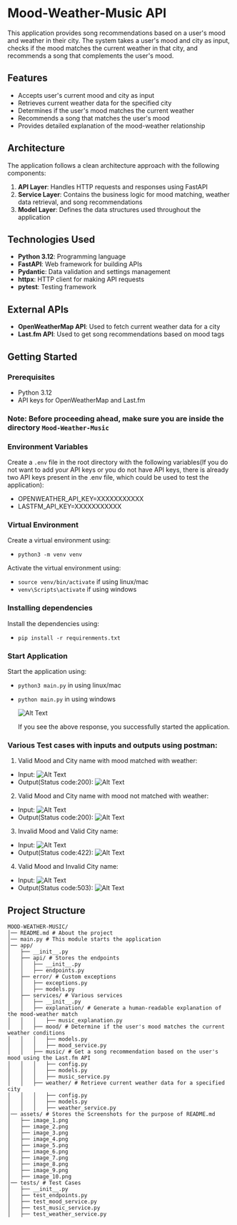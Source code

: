 # Mood-Weather-Music API

This application provides song recommendations based on a user's mood and weather in their city. The system takes a user's mood and city as input, checks if the mood matches the current weather in that city, and recommends a song that complements the user's mood.

## Features

- Accepts user's current mood and city as input
- Retrieves current weather data for the specified city
- Determines if the user's mood matches the current weather
- Recommends a song that matches the user's mood
- Provides detailed explanation of the mood-weather relationship

## Architecture

The application follows a clean architecture approach with the following components:

1. **API Layer**: Handles HTTP requests and responses using FastAPI
2. **Service Layer**: Contains the business logic for mood matching, weather data retrieval, and song recommendations
3. **Model Layer**: Defines the data structures used throughout the application

## Technologies Used

- **Python 3.12**: Programming language
- **FastAPI**: Web framework for building APIs
- **Pydantic**: Data validation and settings management
- **httpx**: HTTP client for making API requests
- **pytest**: Testing framework

## External APIs

- **OpenWeatherMap API**: Used to fetch current weather data for a city
- **Last.fm API**: Used to get song recommendations based on mood tags

## Getting Started

### Prerequisites

- Python 3.12
- API keys for OpenWeatherMap and Last.fm


### Note: Before proceeding ahead, make sure you are inside the directory `Mood-Weather-Music`

### Environment Variables

Create a `.env` file in the root directory with the following variables(If you do not want to add your API keys or you do not have API keys, there is already two API keys present in the .env file, which could be used to test the application):
- OPENWEATHER_API_KEY=XXXXXXXXXXX
- LASTFM_API_KEY=XXXXXXXXXXX

### Virtual Environment

Create a virtual environment using:
- ```python3 -m venv venv```

Activate the virtual environment using:
- ```source venv/bin/activate``` if using linux/mac
- ```venv\Scripts\activate``` if using windows

### Installing dependencies

Install the dependencies using:
- ```pip install -r requirenments.txt```

### Start Application
Start the application using:
- ```python3 main.py``` in using linux/mac
- ```python main.py``` in using windows

   ![Alt Text](assets/image_1.png)

   If you see the above response, you successfully started the application.

### Various Test cases with inputs and outputs using postman:

1. Valid Mood and City name with mood matched with weather:
- Input: ![Alt Text](assets/image_3.png)
- Output(Status code:200): ![Alt Text](assets/image_2.png)

2. Valid Mood and City name with mood not matched with weather:
- Input: ![Alt Text](assets/image_4.png)
- Output(Status code:200): ![Alt Text](assets/image_5.png)

3. Invalid Mood and Valid City name:
- Input: ![Alt Text](assets/image_6.png)
- Output(Status code:422): ![Alt Text](assets/image_7.png)

4. Valid Mood and Invalid City name:
- Input: ![Alt Text](assets/image_8.png)
- Output(Status code:503): ![Alt Text](assets/image_9.png)

## **Project Structure**

```
MOOD-WEATHER-MUSIC/
│── README.md # About the project
│── main.py # This module starts the application
│── app/
│   ├── __init__.py
│   ├── api/ # Stores the endpoints
│   │   ├── __init__.py
│   │   ├── endpoints.py
│   ├── error/ # Custom exceptions
│   │   ├── exceptions.py
│   │   ├── models.py
│   ├── services/ # Various services
│   │   ├── __init__.py
│   │   ├── explanation/ # Generate a human-readable explanation of the mood-weather match
│   │   │   ├── music_explanation.py
│   │   ├── mood/ # Determine if the user's mood matches the current weather conditions
│   │   │   ├── models.py
│   │   │   ├── mood_service.py
│   │   ├── music/ # Get a song recommendation based on the user's mood using the Last.fm API
│   │   │   ├── config.py
│   │   │   ├── models.py
│   │   │   ├── music_service.py
│   │   ├── weather/ # Retrieve current weather data for a specified city
│   │   │   ├── config.py
│   │   │   ├── models.py
│   │   │   ├── weather_service.py
│── assets/ # Stores the Screenshots for the purpose of README.md
│   ├── image_1.png
│   ├── image_2.png
│   ├── image_3.png
│   ├── image_4.png
│   ├── image_5.png
│   ├── image_6.png
│   ├── image_7.png
│   ├── image_8.png
│   ├── image_9.png
│   ├── image_10.png
│── tests/ # Test Cases
│   ├── __init__.py
│   ├── test_endpoints.py
│   ├── test_mood_service.py
│   ├── test_music_service.py
│   ├── test_weather_service.py
```








